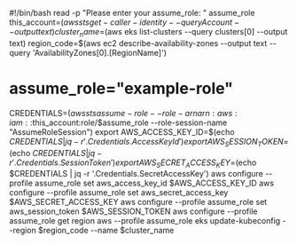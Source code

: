 #!/bin/bash
read -p "Please enter your assume_role: " assume_role
this_account=$(aws sts get-caller-identity --query Account --output text)
cluster_name=$(aws eks list-clusters --query clusters[0] --output text)
region_code=$(aws ec2 describe-availability-zones --output text --query 'AvailabilityZones[0].[RegionName]')
# assume_role="example-role"
CREDENTIALS=$(aws sts assume-role --role-arn arn:aws:iam::$this_account:role/$assume_role --role-session-name "AssumeRoleSession")
export AWS_ACCESS_KEY_ID=$(echo $CREDENTIALS | jq -r '.Credentials.AccessKeyId')
export AWS_SESSION_TOKEN=$(echo $CREDENTIALS | jq -r '.Credentials.SessionToken')
export AWS_SECRET_ACCESS_KEY=$(echo $CREDENTIALS | jq -r '.Credentials.SecretAccessKey')
aws configure --profile assume_role set aws_access_key_id $AWS_ACCESS_KEY_ID
aws configure --profile assume_role set aws_secret_access_key $AWS_SECRET_ACCESS_KEY
aws configure --profile assume_role set aws_session_token $AWS_SESSION_TOKEN
aws configure --profile assume_role get region
aws --profile assume_role  eks update-kubeconfig --region $region_code --name $cluster_name
